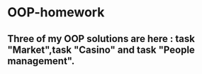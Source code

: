 # OOP-homework

## Three of my OOP solutions are here : task "Market",task "Casino" and task "People management".

